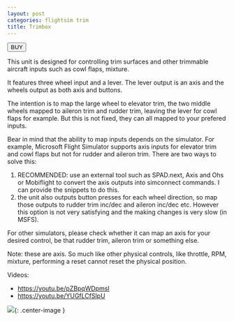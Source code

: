 ```yaml
---
layout: post
categories: flightsim trim
title: Trimbox
---
```


<a href="https://s16nengineering.etsy.com/listing/1897595063/flight-simulator-trim-box-for-rudder"><button>BUY</button></a>

This unit is designed for controlling trim surfaces and other trimmable aircraft inputs such as cowl flaps, mixture. 

It features three wheel input and a lever. The lever output is an axis and the wheels output as both axis and buttons. 

The intention is to map the large wheel to elevator trim, the two middle wheels mapped to aileron trim and rudder trim, leaving the lever for cowl flaps for example. But this is not fixed, they can all mapped to your prefered inputs.

Bear in mind that the ability to map inputs depends on the simulator. For example, Microsoft Flight Simulator supports axis inputs for elevator trim and cowl flaps but not for rudder and aileron trim. There are two ways to solve this:

1. RECOMMENDED: use an external tool such as SPAD.next, Axis and Ohs or Mobiflight to convert the axis outputs into simconnect commands. I can provide the snippets to do this. 
2. the unit also outputs button presses for each wheel direction, so map those outputs to rudder trim inc/dec and aileron inc/dec etc. However this option is not very satisfying and the making changes is very slow (in MSFS). 

For other simulators, please check whether it can map an axis for your desired control, be that rudder trim, aileron trim or something else. 

Note: these are axis. So much like other physical controls, like throttle, RPM, mixture, performing a reset  cannot reset the physical position. 

Videos:

- https://youtu.be/pZBpqWDpmsI
- https://youtu.be/YUGfLCfSlpU


![](/assets/trimbox/1.jpg){: .center-image }


